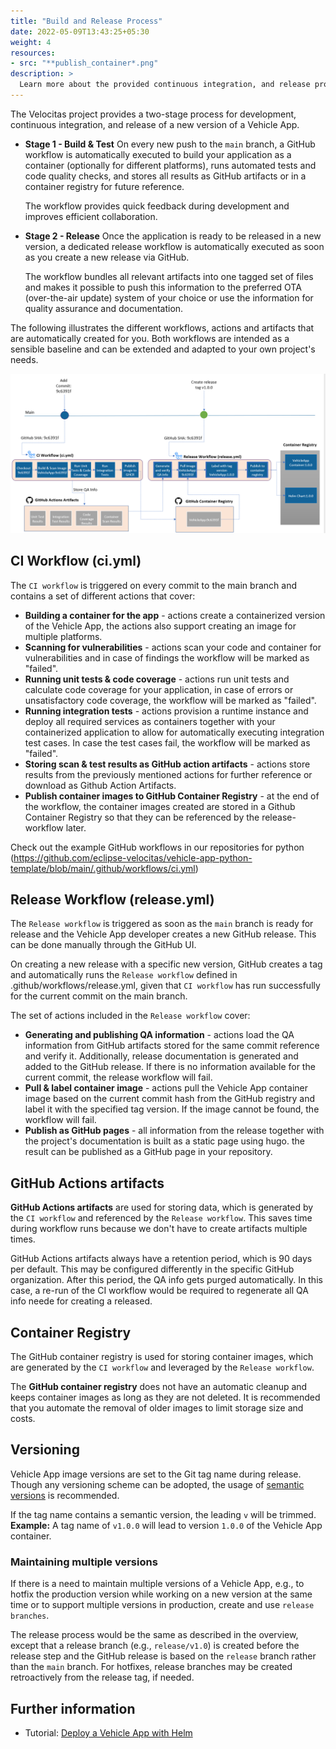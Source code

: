 ```yaml
---
title: "Build and Release Process"
date: 2022-05-09T13:43:25+05:30
weight: 4
resources:
- src: "**publish_container*.png"
description: >
  Learn more about the provided continuous integration, and release process of a Vehicle App.
---
```


The Velocitas project provides a two-stage process for development, continuous integration, and release of a new version of a Vehicle App.

- **Stage 1 - Build & Test**
  On every new push to the `main` branch, a GitHub workflow is automatically executed to build your application as a container (optionally for different platforms), runs automated tests and code quality checks, and stores all results as GitHub artifacts or in a container registry for future reference.

  The workflow provides quick feedback during development and improves efficient collaboration.

- **Stage 2 - Release**
  Once the application is ready to be released in a new version, a dedicated release workflow is automatically executed as soon as you create a new release via GitHub.

  The workflow bundles all relevant artifacts into one tagged set of files and makes it possible to push this information to the preferred OTA (over-the-air update) system of your choice or use the information for quality assurance and documentation.

The following illustrates the different workflows, actions and artifacts that are automatically created for you. Both workflows are intended as a sensible baseline and can be extended and adapted to your own project's needs.

![Project Overview](./publish_container.png)

## CI Workflow (ci.yml)

The `CI workflow` is triggered on every commit to the main branch and contains a set of different actions that cover:

- **Building a container for the app** - actions create a containerized version of the Vehicle App, the actions also support creating an image for multiple platforms.
- **Scanning for vulnerabilities** - actions scan your code and container for vulnerabilities and in case of findings the workflow will be marked as "failed".
- **Running unit tests & code coverage** - actions run unit tests and calculate code coverage for your application, in case of errors or unsatisfactory code coverage, the workflow will be marked as "failed".
- **Running integration tests** - actions provision a runtime instance and deploy all required services as containers together with your containerized application to allow for automatically executing integration test cases. In case the test cases fail, the workflow will be marked as "failed".
- **Storing scan & test results as GitHub action artifacts** - actions store results from the previously mentioned actions for further reference or download as Github Action Artifacts.
- **Publish container images to GitHub Container Registry** - at the end of the workflow, the container images created are stored in a Github Container Registry so that they can be referenced by the release-workflow later.

Check out the example GitHub workflows in our repositories for python (https://github.com/eclipse-velocitas/vehicle-app-python-template/blob/main/.github/workflows/ci.yml)

## Release Workflow (release.yml)

The `Release workflow` is triggered as soon as the `main` branch is ready for release and the Vehicle App developer creates a new GitHub release. This can be done manually through the GitHub UI.

On creating a new release with a specific new version, GitHub creates a tag and automatically runs the `Release workflow` defined in .github/workflows/release.yml, given that `CI workflow` has run successfully for the current commit on the main branch.

The set of actions included in the `Release workflow` cover:

- **Generating and publishing QA information** - actions load the QA information from GitHub artifacts stored for the same commit reference and verify it. Additionally, release documentation is generated and added to the GitHub release. If there is no information available for the current commit, the release workflow will fail.
- **Pull & label container image** - actions pull the Vehicle App container image based on the current commit hash from the GitHub registry and label it with the specified tag version. If the image cannot be found, the workflow will fail.
- **Publish as GitHub pages** - all information from the release together with the project's documentation is built as a static page using hugo. the result can be published as a GitHub page in your repository.

## GitHub Actions artifacts

**GitHub Actions artifacts** are used for storing data, which is generated by the `CI workflow` and referenced by the `Release workflow`. This saves time during workflow runs because we don't have to create artifacts multiple times.

GitHub Actions artifacts always have a retention period, which is 90 days per default. This may be configured differently in the specific GitHub organization. After this period, the QA info gets purged automatically. In this case, a re-run of the CI workflow would be required to regenerate all QA info neede for creating a released.

## Container Registry

The GitHub container registry is used for storing container images, which are generated by the `CI workflow` and leveraged by the `Release workflow`.

The **GitHub container registry** does not have an automatic cleanup and keeps container images as long as they are not deleted. It is recommended that you automate the removal of older images to limit storage size and costs.

## Versioning

Vehicle App image versions are set to the Git tag name during release. Though any versioning scheme can be adopted, the usage of [semantic versions](https://semver.org/) is recommended.

If the tag name contains a semantic version, the leading `v` will be trimmed.
**Example:** A tag name of `v1.0.0` will lead to version `1.0.0` of the Vehicle App container.

### Maintaining multiple versions

If there is a need to maintain multiple versions of a Vehicle App, e.g., to hotfix the production version while working on a new version at the same time or to support multiple versions in production, create and use `release branches`.

The release process would be the same as described in the overview, except that a release branch (e.g., `release/v1.0`) is created before the release step and the GitHub release is based on the `release` branch rather than the `main` branch. For hotfixes, release branches may be created retroactively from the release tag, if needed.

## Further information
- Tutorial: [Deploy a Vehicle App with Helm](/docs/tutorials/tutorial_how_to_deploy_a_vehicle_app_with_helm)
